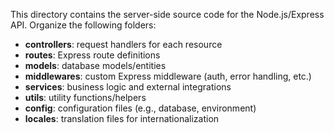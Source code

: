This directory contains the server-side source code for the Node.js/Express API. Organize the following folders:

- **controllers**: request handlers for each resource
- **routes**: Express route definitions
- **models**: database models/entities
- **middlewares**: custom Express middleware (auth, error handling, etc.)
- **services**: business logic and external integrations
- **utils**: utility functions/helpers
- **config**: configuration files (e.g., database, environment)
- **locales**: translation files for internationalization
